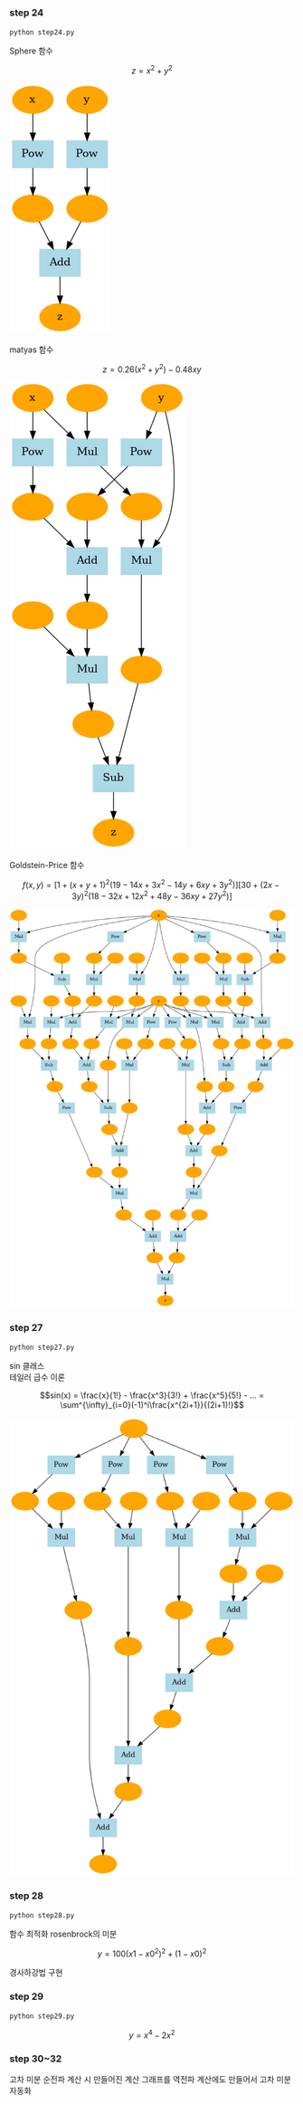 ### step 24
```bash
python step24.py
```
Sphere 함수
```math
z = x^2 + y^2
```
![](sphere.png)

matyas 함수
```math
z = 0.26(x^2 + y^2) - 0.48xy
```
![](matyas.png)

Goldstein-Price 함수
```math
f(x,y) = [1 + (x + y + 1)^2(19 - 14x + 3x^2 - 14y + 6xy + 3y^2)]  
         [30 + (2x - 3y)^2(18 - 32x + 12x^2 + 48y - 36xy + 27y^2)]
```
![](goldstein.png)

### step 27
```bash
python step27.py
```
sin 클래스  
테일러 급수 이론
```math
sin(x) = \frac{x}{1!} - \frac{x^3}{3!} + \frac{x^5}{5!} - ... = \sum^{\infty}_{i=0}(-1)^i\frac{x^{2i+1}}{(2i+1)!}
```
![](taylor_sin.png)

### step 28
```bash
python step28.py
```
함수 최적화
rosenbrock의 미분
```math
y = 100(x1 - x0^2)^2 + (1 - x0)^2
```
경사하강법 구현

### step 29
```bash
python step29.py
```
```math
y = x^4 - 2x^2
```

### step 30~32
고차 미분
순전파 계산 시 만들어진 계산 그래프를 역전파 계산에도 만들어서 고차 미분 자동화